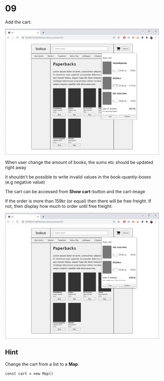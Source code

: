 # 09

Add the cart:

![](img/09.png)

When user change the amount of books, the sums etc should be updated right away

It shouldn't be possible to write invalid values in the book-quantiy-boxes (e.g negative value)

The cart can be accessed from **Show cart**-button and the cart-image

If the order is more than 159kr (or equal) then there will be free freight. If not, then display how much to order until free freight:

![](img/09b.png)


## Hint

Change the cart from a list to a **Map**:

    const cart = new Map()


